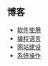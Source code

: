 
## 博客 ##
* [软件使用](/blog/软件使用/软件使用.html)
* [编程语言](/blog/编程相关/编程相关.html)
* [网站建设](/blog/网站建设/网站建设.html)
* [系统操作](/blog/系统操作/系统操作.html)